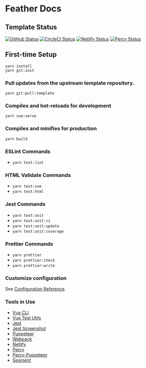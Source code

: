 # Feather Docs

## Template Status

[![GitHub Status](https://github.com/ryanjwilke/vue-cli-template/workflows/Production/badge.svg)](https://github.com/ryanjwilke/vue-cli-template/actions)
[![CircleCI Status](https://circleci.com/gh/ryanjwilke/vue-cli-template.svg?style=svg)](https://circleci.com/gh/ryanjwilke/vue-cli-template)
[![Netlify Status](https://api.netlify.com/api/v1/badges/45dfe48b-2dfe-4c6e-8186-058ac9a15d7a/deploy-status)](https://app.netlify.com/sites/vue-cli-template/deploys)
[![Percy Status](https://percy.io/static/images/percy-badge.svg)](https://percy.io/ryanwilke/vue-cli-template)

## First-time Setup

```
yarn install
yarn git:init
```

### Pull updates from the upstream template repository.

```
yarn git:pull:template
```

### Compiles and hot-reloads for development

```
yarn vue:serve
```

### Compiles and minifies for production

```
yarn build
```

### ESLint Commands

- `yarn test:lint`

### HTML Validate Commands

- `yarn test:vue`
- `yarn test:html`

### Jest Commands

- `yarn test:unit`
- `yarn test:unit:ci`
- `yarn test:unit:update`
- `yarn test:unit:coverage`

### Prettier Commands

- `yarn prettier`
- `yarn prettier:check`
- `yarn prettier:write`

### Customize configuration

See [Configuration Reference](https://cli.vuejs.org/config/).

### Tools in Use

- [Vue CLI](https://cli.vuejs.org/)
- [Vue Test Utils](https://vue-test-utils.vuejs.org/)
- [Jest](https://jestjs.io/)
- [Jest Screenshot](https://github.com/Prior99/jest-screenshot)
- [Puppeteer](https://github.com/GoogleChrome/puppeteer)
- [Webpack](https://webpack.js.org/)
- [Netlify](https://app.netlify.com/sites/ryanwilke/overview)
- [Percy](https://percy.io/ryanwilke/)
- [Percy-Puppeteer](https://github.com/percy/percy-puppeteer)
- [Segment](https://app.segment.com/ryanwilke/home)
